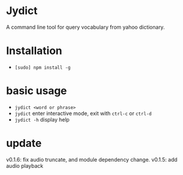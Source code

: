 # Jydict

A command line tool for query vocabulary from yahoo dictionary.

# Installation
- `[sudo] npm install -g`

# basic usage
- `jydict <word or phrase>`
- `jydict` enter interactive mode, exit with `ctrl-c` or `ctrl-d`
- `jydict -h` display help

# update
v0.1.6: fix audio truncate, and module dependency change.
v0.1.5: add audio playback
